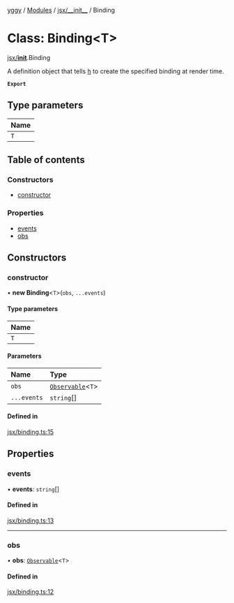 [yggy](../README.md) / [Modules](../modules.md) / [jsx/\_\_init\_\_](../modules/jsx___init__.md) / Binding

# Class: Binding<T\>

[jsx/__init__](../modules/jsx___init__.md).Binding

A definition object that tells [h](../modules/jsx___init__.md#h) to
create the specified binding at render time.

**`Export`**

## Type parameters

| Name |
| :------ |
| `T` |

## Table of contents

### Constructors

- [constructor](jsx___init__.Binding.md#constructor)

### Properties

- [events](jsx___init__.Binding.md#events)
- [obs](jsx___init__.Binding.md#obs)

## Constructors

### constructor

• **new Binding**<`T`\>(`obs`, `...events`)

#### Type parameters

| Name |
| :------ |
| `T` |

#### Parameters

| Name | Type |
| :------ | :------ |
| `obs` | [`Observable`](../modules/observable___init__.md#observable-1)<`T`\> |
| `...events` | `string`[] |

#### Defined in

[jsx/binding.ts:15](https://github.com/Aldlevine/yggy/blob/ad84d0f/src/jsx/binding.ts#L15)

## Properties

### events

• **events**: `string`[]

#### Defined in

[jsx/binding.ts:13](https://github.com/Aldlevine/yggy/blob/ad84d0f/src/jsx/binding.ts#L13)

___

### obs

• **obs**: [`Observable`](../modules/observable___init__.md#observable-1)<`T`\>

#### Defined in

[jsx/binding.ts:12](https://github.com/Aldlevine/yggy/blob/ad84d0f/src/jsx/binding.ts#L12)
